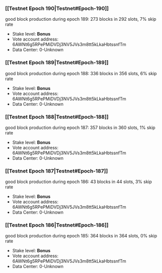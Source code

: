 ### [[Testnet Epoch 190|Testnet#Epoch-190]]
good block production during epoch 189: 273 blocks in 292 slots, 7% skip rate
* Stake level: **Bonus** 
* Vote account address: 6AWNt6g5RPePMiDVDj3NV5JVs3m8tt5kLkaHbtssnfTm
* Data Center: 0-Unknown
### [[Testnet Epoch 189|Testnet#Epoch-189]]
good block production during epoch 188: 336 blocks in 356 slots, 6% skip rate
* Stake level: **Bonus** 
* Vote account address: 6AWNt6g5RPePMiDVDj3NV5JVs3m8tt5kLkaHbtssnfTm
* Data Center: 0-Unknown
### [[Testnet Epoch 188|Testnet#Epoch-188]]
good block production during epoch 187: 357 blocks in 360 slots, 1% skip rate
* Stake level: **Bonus** 
* Vote account address: 6AWNt6g5RPePMiDVDj3NV5JVs3m8tt5kLkaHbtssnfTm
* Data Center: 0-Unknown
### [[Testnet Epoch 187|Testnet#Epoch-187]]
good block production during epoch 186: 43 blocks in 44 slots, 3% skip rate
* Stake level: **Bonus** 
* Vote account address: 6AWNt6g5RPePMiDVDj3NV5JVs3m8tt5kLkaHbtssnfTm
* Data Center: 0-Unknown
### [[Testnet Epoch 186|Testnet#Epoch-186]]
good block production during epoch 185: 364 blocks in 364 slots, 0% skip rate
* Stake level: **Bonus** 
* Vote account address: 6AWNt6g5RPePMiDVDj3NV5JVs3m8tt5kLkaHbtssnfTm
* Data Center: 0-Unknown